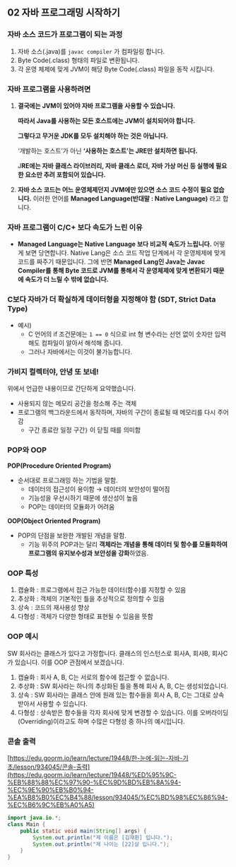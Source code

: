 ## 02 자바 프로그래밍 시작하기

### 자바 소스 코드가 프로그램이 되는 과정

1. 자바 소스(.java)를 `javac compiler` 가 컴파일링 합니다.
2. Byte Code(.class) 형태의 파일로 변환됩니다.
3. 각 운영 체제에 맞게 JVM이 해당 Byte Code(.class) 파일을 동작 시킵니다.

### 자바 프로그램을 사용하려면

1. **결국에는 JVM이 있어야 자바 프로그램을 사용할 수 있습니다.**
    
    **따라서 Java를 사용하는 모든 호스트에는 JVM이 설치되어야 합니다.**
    
    **그렇다고 무거운 JDK를 모두 설치해야 하는 것은 아닙니다.**
    
    ‘개발하는 호스트’가 아닌 **‘사용하는 호스트’는 JRE만 설치하면 됩니다.**
    
    J**RE에는 자바 클래스 라이브러리, 자바 클래스 로더, 자바 가상 머신 등 실행에 필요한 요소만 추려 포함되어 있습니다.**
    
2. **자바 소스 코드는 어느 운영체제던지 JVM에만 있으면 소스 코드 수정이 필요 없습니다.**
이러한 언어를 **Managed Language(반대말 : Native Language)** 라고 합니다.

### 자바 프로그램이 C/C+ 보다 속도가 느린 이유

- **Managed Language는 Native Language 보다 비교적 속도가 느립니다.**
어떻게 보면 당연합니다. 
Native Lang은 소스 코드 작업 단계에서 각 운영체제에 맞게 코드를 짜주기 때문입니다.
그에 반면 **Managed Lang인 Java는 Javac Compiler를 통해 Byte 코드로 JVM를 통해서 각 운영체제에 맞게 변환되기 때문에 속도가 더 느릴 수 밖에 없습니다.**

### C보다 자바가 더 확실하게 데이터형을 지정해야 함 (SDT, Strict Data Type)

- 예시)
    - C 언어의 if 조건문에는 `1 == 0` 식으로 int 형 변수라는 선언 없이 숫자만 입력해도 컴파일이 알아서 해석해 줍니다.
    - 그러나 자바에서는 이것이 불가능합니다.

### 가비지 컬렉터야, 안녕 또 보네!

위에서 언급한 내용이므로 간단하게 요약했습니다.

- 사용되지 않는 메모리 공간을 청소해 주는 객체
- 프로그램의 백그라운드에서 동작하며, 자바의 구간이 종료될 때 메모리를 다시 주어감
    - 구간 종료란 일정 구간`}` 이 닫힐 때를 의미함

### POP와 OOP

**POP(Procedure Oriented Program)**

- 순서대로 프로그래밍 하는 기법을 말함.
    - 데이터의 접근성이 용이함 → 데이터의 보안성이 떨어짐
    - 기능성을 우선시하기 때문에 생산성이 높음
    - POP는 데이터의 모듈화가 어려움

**OOP(Object Oriented Program)**

- POP의 단점을 보완한 개발된 개념을 말함.
    - 기능 위주의 POP과는 달리 **객체라는 개념을 통해 데이터 및 함수를 모듈화하여 프로그램의 유지보수성과 보안성을 강화**하였음.

### OOP 특성

1. 캡슐화 : 프로그램에서 접근 가능한 데이터(함수)를 지정할 수 있음
2. 추상화 : 객체의 기본적인 틀을 추상적으로 정의할 수 있음
3. 상속 : 코드의 재사용성 향상
4. 다형성 : 객체가 다양한 형태로 표현될 수 있음을 뜻함

### OOP 예시
SW 회사라는 클래스가 있다고 가정합니다.
클래스의 인스턴스로 회사A, 회사B, 회사C가 있습니다.
이를 OOP 관점에서 보겠습니다.

1. 캡슐화 : 회사 A, B, C는 서로의 함수에 접근할 수 없습니다.
2. 추상화 : SW 회사라는 하나의 추상화된 틀을 통해 회사 A, B, C는 생성되었습니다.
3. 상속 : SW 회사라는 클래스 안에 원래 있는 함수들을 회사 A, B, C는 그대로 상속 받아서 사용할 수 있습니다.
4. 다형성 : 상속받은 함수들을 각자 회사에 맞게 변경할 수 있습니다. 이를 오버라이딩(Overriding)이라고도 하며 수많은 다형성 중 하나의 예시입니다.

### 콘솔 출력

[https://edu.goorm.io/learn/lecture/19448/한-눈에-읽는-자바-기초/lesson/934045/콘솔-출력](https://edu.goorm.io/learn/lecture/19448/%ED%95%9C-%EB%88%88%EC%97%90-%EC%9D%BD%EB%8A%94-%EC%9E%90%EB%B0%94-%EA%B8%B0%EC%B4%88/lesson/934045/%EC%BD%98%EC%86%94-%EC%B6%9C%EB%A0%A5)

```java
import java.io.*;
class Main {
	public static void main(String[] args) {		
		System.out.println("제 이름은 [김재환] 입니다.");
		System.out.println("제 나이는 [22]살 입니다.");
	}
}
```
